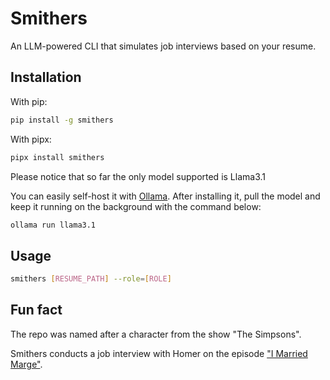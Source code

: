 # Smithers

An LLM-powered CLI that simulates job interviews based on your resume.

## Installation

With pip:

```bash
pip install -g smithers
```

With pipx:

```bash
pipx install smithers
```
 
Please notice that so far the only model supported is Llama3.1

You can easily self-host it with [Ollama](https://ollama.com). After installing it, pull the model and keep it running on the background with the command below:

```bash
ollama run llama3.1
```

## Usage

```bash
smithers [RESUME_PATH] --role=[ROLE]
```

## Fun fact

The repo was named after a character from the show "The Simpsons".

Smithers conducts a job interview with Homer on the episode ["I Married Marge"](https://www.youtube.com/watch?v=rG6w0IAoT4U).